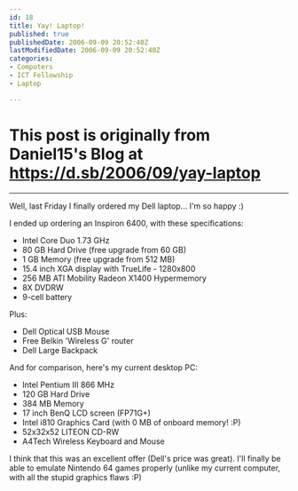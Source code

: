 ```yaml
---
id: 18
title: Yay! Laptop!
published: true
publishedDate: 2006-09-09 20:52:40Z
lastModifiedDate: 2006-09-09 20:52:40Z
categories:
- Computers
- ICT Fellowship
- Laptop

---
```


# This post is originally from Daniel15's Blog at https://d.sb/2006/09/yay-laptop

---

Well, last Friday I finally ordered my Dell laptop... I'm so happy :)

I ended up ordering an Inspiron 6400, with these specifications:

* Intel Core Duo 1.73 GHz
* 80 GB Hard Drive (free upgrade from 60 GB)
* 1 GB Memory (free upgrade from 512 MB)
* 15.4 inch XGA display with TrueLife - 1280x800
* 256 MB ATI Mobility Radeon X1400 Hypermemory
* 8X DVDRW
* 9-cell battery  

Plus:
* Dell Optical USB Mouse
* Free Belkin 'Wireless G' router
* Dell Large Backpack

And for comparison, here's my current desktop PC:

* Intel Pentium III 866 MHz
* 120 GB Hard Drive
* 384 MB Memory
* 17 inch BenQ LCD screen (FP71G+)
* Intel i810 Graphics Card (with 0 MB of onboard memory! :P)
* 52x32x52 LITEON CD-RW
* A4Tech Wireless Keyboard and Mouse

I think that this was an excellent offer (Dell's price was great). I'll finally be able to emulate Nintendo 64 games properly (unlike my current computer, with all the stupid graphics flaws :P)

